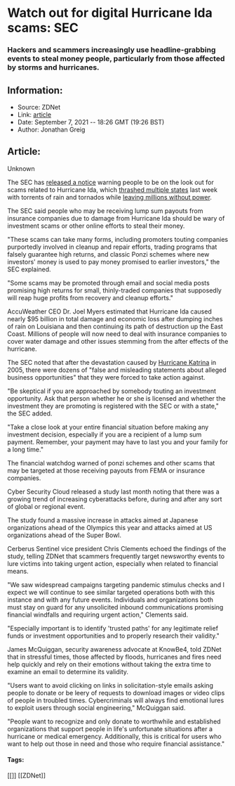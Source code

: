 # Watch out for digital Hurricane Ida scams: SEC
### Hackers and scammers increasingly use headline-grabbing events to steal money people, particularly from those affected by storms and hurricanes.

## Information:
+ Source: ZDNet
+ Link: [article](https://www.zdnet.com/article/watch-out-for-digital-hurricane-ida-scams-sec/)
+ Date: September 7, 2021 -- 18:26 GMT (19:26 BST)
+ Author: Jonathan Greig


## Article:
Unknown

The SEC has [released a notice](https://www.investor.gov/introduction-investing/general-resources/news-alerts/alerts-bulletins/investor-alerts/be-lookout) warning people to be on the look out for scams related to Hurricane Ida, which [thrashed multiple states](https://www.cnet.com/personal-finance/mortgages/how-to-find-help-after-hurricane-ida/) last week with torrents of rain and tornados while [leaving millions without power](https://www.cnet.com/home/energy-and-utilities/hurricane-ida-power-outages-expert-tips-to-survive/). 

The SEC said people who may be receiving lump sum payouts from insurance companies due to damage from Hurricane Ida should be wary of investment scams or other online efforts to steal their money. 

"These scams can take many forms, including promoters touting companies purportedly involved in cleanup and repair efforts, trading programs that falsely guarantee high returns, and classic Ponzi schemes where new investors' money is used to pay money promised to earlier investors," the SEC explained. 

"Some scams may be promoted through email and social media posts promising high returns for small, thinly-traded companies that supposedly will reap huge profits from recovery and cleanup efforts." 

AccuWeather CEO Dr. Joel Myers estimated that Hurricane Ida caused nearly $95 billion in total damage and economic loss after dumping inches of rain on Louisiana and then continuing its path of destruction up the East Coast. Millions of people will now need to deal with insurance companies to cover water damage and other issues stemming from the after effects of the hurricane.


The SEC noted that after the devastation caused by [Hurricane Katrina](https://www.zdnet.com/article/disaster-response-and-the-web-in-2005-the-tsunami-and-hurricane-katrina/) in 2005, there were dozens of "false and misleading statements about alleged business opportunities" that they were forced to take action against. 

"Be skeptical if you are approached by somebody touting an investment opportunity. Ask that person whether he or she is licensed and whether the investment they are promoting is registered with the SEC or with a state," the SEC added. 






"Take a close look at your entire financial situation before making any investment decision, especially if you are a recipient of a lump sum payment. Remember, your payment may have to last you and your family for a long time."

The financial watchdog warned of ponzi schemes and other scams that may be targeted at those receiving payouts from FEMA or insurance companies. 

Cyber Security Cloud released a study last month noting that there was a growing trend of increasing cyberattacks before, during and after any sort of global or regional event.

The study found a massive increase in attacks aimed at Japanese organizations ahead of the Olympics this year and attacks aimed at US organizations ahead of the Super Bowl. 

Cerberus Sentinel vice president Chris Clements echoed the findings of the study, telling ZDNet that scammers frequently target newsworthy events to lure victims into taking urgent action, especially when related to financial means.  

"We saw widespread campaigns targeting pandemic stimulus checks and I expect we will continue to see similar targeted operations both with this instance and with any future events. Individuals and organizations both must stay on guard for any unsolicited inbound communications promising financial windfalls and requiring urgent action," Clements said.  

"Especially important is to identify 'trusted paths' for any legitimate relief funds or investment opportunities and to properly research their validity."

James McQuiggan, security awareness advocate at KnowBe4, told ZDNet that in stressful times, those affected by floods, hurricanes and fires need help quickly and rely on their emotions without taking the extra time to examine an email to determine its validity. 

"Users want to avoid clicking on links in solicitation-style emails asking people to donate or be leery of requests to download images or video clips of people in troubled times. Cybercriminals will always find emotional lures to exploit users through social engineering," McQuiggan said. 

"People want to recognize and only donate to worthwhile and established organizations that support people in life's unfortunate situations after a hurricane or medical emergency. Additionally, this is critical for users who want to help out those in need and those who require financial assistance."





#### Tags:
[[]] [[ZDNet]]
